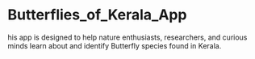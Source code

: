 # Butterflies_of_Kerala_App
his app is designed to help nature enthusiasts, researchers, and curious minds learn about and identify Butterfly species found in Kerala.
